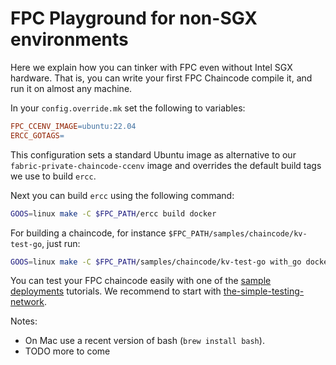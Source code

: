 # FPC Playground for non-SGX environments

Here we explain how you can tinker with FPC even without Intel SGX hardware. That is, you can write your first FPC Chaincode compile it, and run it on almost any machine.

In your `config.override.mk` set the following to variables:
```Makefile
FPC_CCENV_IMAGE=ubuntu:22.04
ERCC_GOTAGS=
```
This configuration sets a standard Ubuntu image as alternative to our `fabric-private-chaincode-ccenv` image and overrides the default build tags we use to build `ercc`.

Next you can build `ercc` using the following command:
```bash
GOOS=linux make -C $FPC_PATH/ercc build docker
```

For building a chaincode, for instance `$FPC_PATH/samples/chaincode/kv-test-go`, just run: 
```bash
GOOS=linux make -C $FPC_PATH/samples/chaincode/kv-test-go with_go docker
```

You can test your FPC chaincode easily with one of the [sample deployments](../samples/deployment) tutorials.
We recommend to start with [the-simple-testing-network](../samples/deployment/fabric-smart-client/the-simple-testing-network).

Notes:
- On Mac use a recent version of bash (`brew install bash`).
- TODO more to come
